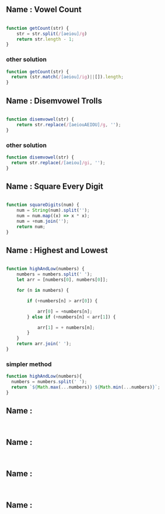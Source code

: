 ## Name : Vowel Count

```js

function getCount(str) {
    str = str.split(/[aeiou]/g)
    return str.length - 1;
}

```

### other solution

```js
function getCount(str) {
  return (str.match(/[aeiou]/ig)||[]).length;
}
```

## Name : Disemvowel Trolls

```js

function disemvowel(str) {
    return str.replace(/[aeiouAEIOU]/g, '');
}

```

### other solution
```js
function disemvowel(str) {
  return str.replace(/[aeiou]/gi, '');
}
```

## Name : Square Every Digit

```js

function squareDigits(num) {
    num = String(num).split('');
    num = num.map((x) => x * x);
    num = +num.join('');
    return num;
}

```

## Name : Highest and Lowest

```js

function highAndLow(numbers) {
    numbers = numbers.split(' ');
    let arr = [numbers[0], numbers[0]];

    for (n in numbers) {

        if (+numbers[n] > arr[0]) {

            arr[0] = +numbers[n];
        } else if (+numbers[n] < arr[1]) {

            arr[1] = + numbers[n];
        }
    }
    return arr.join(' ');
}

```

### simpler method

```js
function highAndLow(numbers){
  numbers = numbers.split(' ');
  return `${Math.max(...numbers)} ${Math.min(...numbers)}`;
}
```

## Name : 

```js



```

## Name : 

```js



```

## Name : 

```js



```

## Name : 

```js



```